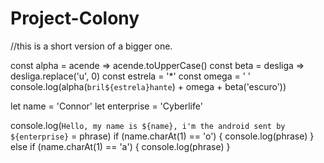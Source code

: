 # Project-Colony
//this is a short version of a bigger one.

const alpha = acende => acende.toUpperCase()
const beta = desliga => desliga.replace('u', 0)
const estrela = '*'
const omega = ' '
console.log(alpha(`bril${estrela}hante`) + omega + beta('escuro'))





let name = 'Connor'
let enterprise = 'Cyberlife'


console.log(`Hello, my name is ${name}, i'm the android sent by ${enterprise}` = phrase)
if (name.charAt(1) == 'o') {
  console.log(phrase)
}
else if (name.charAt(1) == 'a') {
  console.log(phrase)
}
